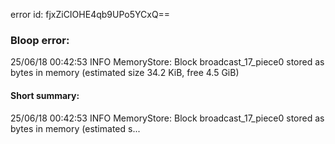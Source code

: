 error id: fjxZiCIOHE4qb9UPo5YCxQ==
### Bloop error:

25/06/18 00:42:53 INFO MemoryStore: Block broadcast_17_piece0 stored as bytes in memory (estimated size 34.2 KiB, free 4.5 GiB)
#### Short summary: 

25/06/18 00:42:53 INFO MemoryStore: Block broadcast_17_piece0 stored as bytes in memory (estimated s...